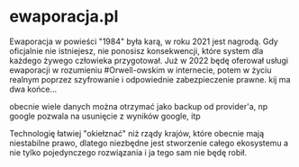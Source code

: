 # ewaporacja.pl

Ewaporacja w powieści "1984" była karą, w roku 2021 jest nagrodą.
Gdy oficjalnie nie istniejesz, nie ponosisz konsekwencji, które system dla każdego żywego człowieka przygotował.
Już w 2022 będę oferował usługi ewaporacji w rozumieniu #Orwell-owskim w internecie, potem w życiu realnym poprzez szyfrowanie i odpowiednie zabezpieczenie prawne.
kij ma dwa końce...

obecnie wiele danych można otrzymać jako backup od provider'a, np google pozwala na usunięcie z wyników google, itp

Technologię łatwiej "okiełznać" niż rządy krajów, które obecnie mają niestabilne prawo, dlatego niezbędne jest stworzenie całego ekosystemu a nie tylko pojedynczego rozwiązania i ja tego sam nie będę robił.


